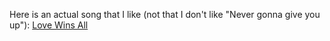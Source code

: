 Here is an actual song that I like (not that I don't like "Never gonna give you up"): [Love Wins All](https://www.youtube.com/watch?v=JleoAppaxi0&ab_channel=%EC%9D%B4%EC%A7%80%EA%B8%88%5BIUOfficial%5D)